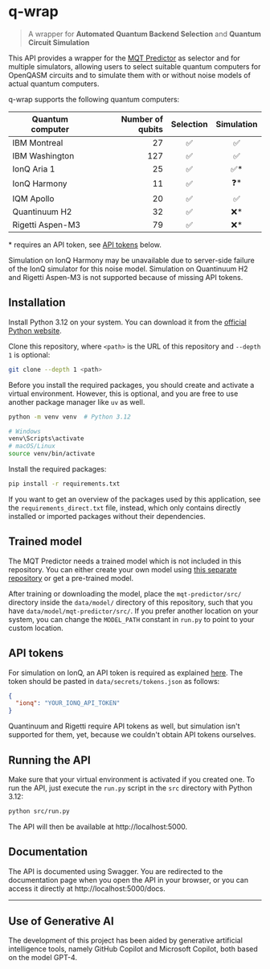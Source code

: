 # q-wrap

> A wrapper for **Automated Quantum Backend Selection** and **Quantum Circuit Simulation**

This API provides a wrapper for the [MQT Predictor](https://github.com/munich-quantum-toolkit/predictor) as selector
and for multiple simulators, allowing users to select suitable quantum computers for OpenQASM circuits and to simulate
them with or without noise models of actual quantum computers.

q-wrap supports the following quantum computers:

| Quantum computer | Number of qubits | Selection | Simulation |
|------------------|-----------------:|:---------:|:----------:|
| IBM Montreal     |               27 |     ✅     |     ✅      |
| IBM Washington   |              127 |     ✅     |     ✅      |
| IonQ Aria 1      |               25 |     ✅     |     ✅*     |
| IonQ Harmony     |               11 |     ✅     |     ❓*     |
| IQM Apollo       |               20 |     ✅     |     ✅      |
| Quantinuum H2    |               32 |     ✅     |     ❌*     |
| Rigetti Aspen-M3 |               79 |     ✅     |     ❌*     |

\* requires an API token, see [API tokens](#api-tokens) below.

Simulation on IonQ Harmony may be unavailable due to server-side failure of the IonQ simulator for this noise model.
Simulation on Quantinuum H2 and Rigetti Aspen-M3 is not supported because of missing API tokens.

## Installation

Install Python 3.12 on your system. You can download it from the
[official Python website](https://www.python.org/downloads/release/python-31210/).

Clone this repository, where `<path>` is the URL of this repository and `--depth 1` is optional:

```bash
git clone --depth 1 <path>
```

Before you install the required packages, you should create and activate a virtual environment. However, this is
optional, and you are free to use another package manager like `uv` as well.

```bash
python -m venv venv  # Python 3.12

# Windows
venv\Scripts\activate
# macOS/Linux
source venv/bin/activate
```

Install the required packages:

```bash
pip install -r requirements.txt
```

If you want to get an overview of the packages used by this application, see the `requirements_direct.txt` file,
instead, which only contains directly installed or imported packages without their dependencies.

## Trained model

The MQT Predictor needs a trained model which is not included in this repository. You can either create your own
model using [this separate repository](https://github.com/q-wrap/training) or get a pre-trained model.

After training or downloading the model, place the `mqt-predictor/src/` directory inside the `data/model/` directory
of this repository, such that you have `data/model/mqt-predictor/src/`. If you prefer another location on your system,
you can change the `MODEL_PATH` constant in `run.py` to point to your custom location.

## API tokens

For simulation on IonQ, an API token is required as explained [here](https://docs.ionq.com/guides/managing-api-keys).
The token should be pasted in `data/secrets/tokens.json` as follows:

```json
{
  "ionq": "YOUR_IONQ_API_TOKEN"
}
```

Quantinuum and Rigetti require API tokens as well, but simulation isn't supported for them, yet, because we couldn't
obtain API tokens ourselves.

## Running the API

Make sure that your virtual environment is activated if you created one. To run the API, just execute the `run.py`
script in the `src` directory with Python 3.12:

```bash
python src/run.py
```

The API will then be available at http://localhost:5000.

## Documentation

The API is documented using Swagger. You are redirected to the documentation page when you open the API in your browser,
or you can access it directly at http://localhost:5000/docs.

---

## Use of Generative AI

The development of this project has been aided by generative artificial intelligence tools, namely GitHub Copilot and
Microsoft Copilot, both based on the model GPT-4.
